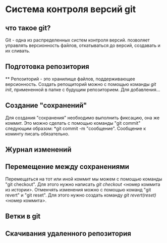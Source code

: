 # Система контроля версий git

## что такое git?

Git - одна из распределенных систем контроля версий. позволяет управлять версионность файлов, откатываться до версий, создавать и их сливать.

## Подготовка репозитория 

** Репозиторий - это хранилище файлов, поддерживающее версионность.
Создать репощиторий можно с помощью команды *git init*, примененной в папке с будущим репозиторием. Для добавления...

## Создание "сохранений"

Для создания "сохранения" необходимо выполнить фиксацию, она же коммит. Это можно сделать с помощью команды "git commit" следующим образом: *git commit -m "сообщение". Сообщение к коминту писать обязательно.

## Журнал изменений 

## Перемещение между сохранениями
Перемещаться на тот или иной коммит мы можем с помощью команды "git checkout". Для этого нужно написать *git checkout* <номер коммита из истории>.
Отменчять изменения можно с помощью команд "git revert" и "git reset". Для этого нужно создать команду *git revert(reset)* <номер коммита>.


## Ветки в git 

## Скачивания удаленного репозитория 

